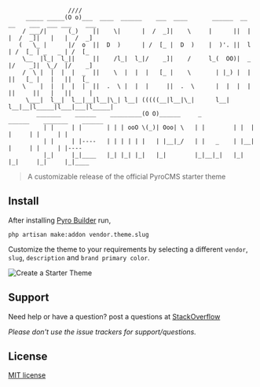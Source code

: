 ```
                 ////
     _____ _____(O o)___  ____  ______    ___  ____       ______  __ __    ___  ___ ___    ___
    / ___/|      (_)    ||    \|      |  /  _]|    \     |      ||  |  |  /  _]|   |   |  /  _]
   (   \_ |      |/  o  ||  D  )      | /  [_ |  D  )    |  )'. ||  l  | /  [_ | _   _ | /  [_
    \__  |l_|  l_||     ||    /l_|  l_|/    _]|    /     l_(  OO)|  _  |/    _]|  \_/  |/    _]
    /  \ |  |  |  |  _  ||    \  |  |  |   [_ |    \       | |_) |  |  ||   [_ |   |   ||   [_
    \    |  |  |  |  |  ||  .  \ |  |  |     ||  .  \      |  |  |  |  ||     ||   |   ||     |
     \___|  l__|  l__|__|l__|\_| l__| (((((__|l__|\_|      l__|  l__|__|l_____|l___|___|l_____|
        _______    ______    _________(O O)______     _          ______    _______    ______
          | |     | |       | | | ooO \(_)| Ooo| \   | |        | |  | |     | |     | |     
          | |     | |----   | | | | | |   | |__|_/   | |   _    | |__| |     | |     | |----
          |_|     |_|____   |_| |_| |_|   |_|        |_|__|_|   |_|  |_|     |_|     |_|____

```

> A customizable release of the official PyroCMS starter theme

## Install

After installing [Pyro Builder](github.com/websemantics/builder-extension) run,

```
php artisan make:addon vendor.theme.slug
```

Customize the theme to your requirements by selecting a different `vendor`, `slug`, `description` and `brand primary color`.

![Create a Starter Theme](https://github.com/pyrocms-templates/pyrocms-theme/raw/master/docs/pyrocms-theme.gif "Create an Admin theme")

## Support

Need help or have a question? post a questions at [StackOverflow](https://stackoverflow.com/questions/tagged/builder-extension+pyrocms-theme-template)

*Please don't use the issue trackers for support/questions.*

## License

[MIT license](http://opensource.org/licenses/mit-license.php)
